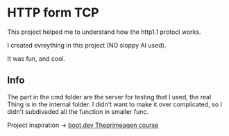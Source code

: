 # HTTP form TCP
This project helped me to understand how the http1.1 protocl works. 

I created evreything in this project (NO sloppy AI used).

It was fun, and cool.

## Info

The part in the cmd folder are the server for testing that I used, the real Thing is in the internal folder.
I didn't want to make it over complicated, so I didn't subdivaded all the function in smaller func.

Project inspiration -> [boot.dev Theprimeagen course](https://www.boot.dev/courses/learn-http-protocol-golang)
